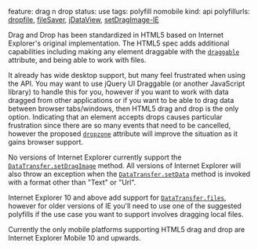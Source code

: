 feature: drag n drop
status: use
tags: polyfill nomobile
kind: api
polyfillurls: [dropfile](https://github.com/MrSwitch/dropfile), [fileSaver](https://github.com/eligrey/FileSaver.js), [jDataView](https://github.com/vjeux/jDataView), [setDragImage-IE](https://github.com/MihaiValentin/setDragImage-IE)

Drag and Drop has been standardized in HTML5 based on Internet Explorer's original implementation.  The HTML5 spec adds additional capabilities including making any element draggable with the [`draggable`](http://www.w3.org/TR/2010/WD-html5-20101019/dnd.html#the-draggable-attribute) attribute, and being able to work with files. 

It already has wide desktop support, but many feel frustrated when using the API. You may want to use jQuery UI Draggable (or another JavaScript library) to handle this for you, however if you want to work with data dragged from other applications or if you want to be able to drag data between browser tabs/windows, then HTML5 drag and drop is the only option.  Indicating that an element accepts drops causes particular frustration since there are so many events that need to be cancelled, however the proposed [`dropzone`](http://www.whatwg.org/specs/web-apps/current-work/multipage/dnd.html#the-dropzone-attribute) attribute will improve the situation as it gains browser support.

No versions of Internet Explorer currently support the [`DataTransfer.setDragImage`](http://www.w3.org/TR/2010/WD-html5-20101019/dnd.html#dom-datatransfer-setdragimage) method. All versions of Internet Explorer will also throw an exception when the [`DataTransfer.setData`](http://dev.w3.org/html5/spec-preview/dnd.html#dom-datatransfer-setdata) method is invoked with a format other than "Text" or "Url". 

Internet Explorer 10 and above add support for [`DataTransfer.files`](http://dev.w3.org/html5/spec-preview/dnd.html#dom-datatransfer-files), however for older versions of IE you'll need to use one of the suggested polyfills if the use case you want to support involves dragging local files.

Currently the only mobile platforms supporting HTML5 drag and drop are Internet Explorer Mobile 10 and upwards.
